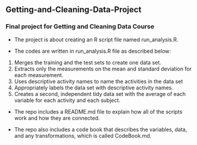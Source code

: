 ## Getting-and-Cleaning-Data-Project
### Final project for Getting and Cleaning Data Course

* The project is about creating an R script file named run_analysis.R.

* The codes are written in run_analysis.R file as described below:
1. Merges the training and the test sets to create one data set.
2. Extracts only the measurements on the mean and standard deviation for each measurement.
3. Uses descriptive activity names to name the activities in the data set
4. Appropriately labels the data set with descriptive activity names.
5. Creates a second, independent tidy data set with the average of each variable for each activity and each subject.

* The repo includes a README.md file to explain how all of the scripts work and how they are connected.

* The repo also includes a code book that describes the variables, data, and any transformations, which is called CodeBook.md.
